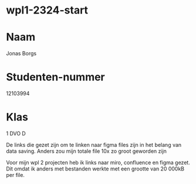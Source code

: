 # wpl1-2324-start

# Naam
Jonas Borgs

# Studenten-nummer
12103994

# Klas
1 DVO D

De links die gezet zijn om te linken naar figma files zijn in het belang
van data saving. Anders zou mijn totale file 10x zo groot geworden zijn

Voor mijn wpl 2 projecten heb ik links naar miro, confluence en figma gezet. Dit omdat ik anders met bestanden werkte met een grootte van 20 000kB per file.

